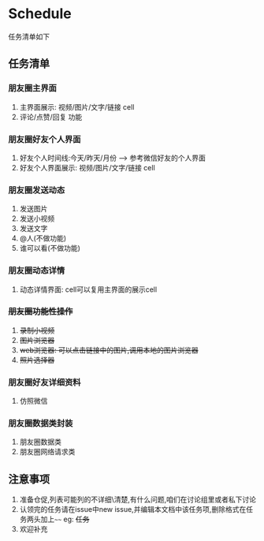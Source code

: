 # Schedule

任务清单如下

## 任务清单

### 朋友圈主界面
1. 主界面展示: 视频/图片/文字/链接 cell
2. 评论/点赞/回复 功能

### 朋友圈好友个人界面
1. 好友个人时间线:今天/昨天/月份 --> 参考微信好友的个人界面
2. 好友个人界面展示: 视频/图片/文字/链接 cell

### 朋友圈发送动态
1. 发送图片
2. 发送小视频
3. 发送文字
4. @人(不做功能)
5. 谁可以看(不做功能)

### 朋友圈动态详情
1. 动态详情界面: cell可以复用主界面的展示cell

### ~~朋友圈功能性操作~~
1. ~~录制小视频~~
2. ~~图片浏览器~~
3. ~~web浏览器: 可以点击链接中的图片,调用本地的图片浏览器~~
4. ~~照片选择器~~

### 朋友圈好友详细资料
1. 仿照微信

### 朋友圈数据类封装
1. 朋友圈数据类
2. 朋友圈网络请求类

## 注意事项
1. 准备仓促,列表可能列的不详细\清楚,有什么问题,咱们在讨论组里或者私下讨论
2. 认领完的任务请在issue中new issue,并编辑本文档中该任务项,删除格式在任务两头加上`~~` eg: ~~任务~~
3. 欢迎补充
